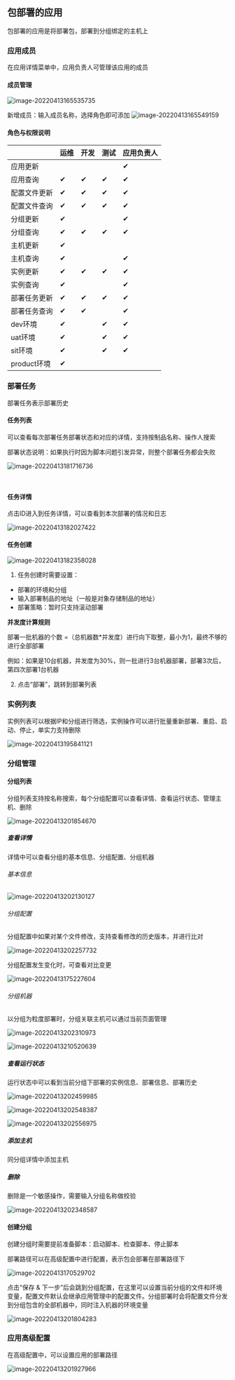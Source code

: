 ## 包部署的应用

包部署的应用是将部署包，部署到分组绑定的主机上

### 应用成员

在应用详情菜单中，应用负责人可管理该应用的成员

#### 成员管理

![image-20220413165535735](https://jdhelp.s3.cn-north-1.jdcloud-oss.com/app-package.assets/image-20220413165535735.png)

新增成员：输入成员名称，选择角色即可添加
![image-20220413165549159](https://jdhelp.s3.cn-north-1.jdcloud-oss.com/app-package.assets/image-20220413165549159.png)

#### 角色与权限说明

|              | 运维 | 开发 | 测试 | 应用负责人 |
| ------------ | ---- | ---- | ---- | ---------- |
| 应用更新     |      |      |      | ✔          |
| 应用查询     | ✔    | ✔    | ✔    | ✔          |
| 配置文件更新 | ✔    | ✔    | ✔    | ✔          |
| 配置文件查询 | ✔    | ✔    | ✔    | ✔          |
| 分组更新     | ✔    |      |      | ✔          |
| 分组查询     | ✔    | ✔    | ✔    | ✔          |
| 主机更新     | ✔    |      |      |            |
| 主机查询     | ✔    |      |      | ✔          |
| 实例更新     | ✔    | ✔    | ✔    | ✔          |
| 实例查询     | ✔    |      |      | ✔          |
| 部署任务更新 | ✔    | ✔    | ✔    | ✔          |
| 部署任务查询 | ✔    | ✔    |      | ✔          |
| dev环境      | ✔    |      | ✔    | ✔          |
| uat环境      | ✔    |      | ✔    | ✔          |
| sit环境      | ✔    |      | ✔    | ✔          |
| product环境  | ✔    |      |      |            |

### 部署任务

部署任务表示部署历史

#### 任务列表

可以查看每次部署任务部署状态和对应的详情，支持按制品名称、操作人搜索

部署状态说明：如果执行时因为脚本问题引发异常，则整个部署任务都会失败

![image-20220413181716736](https://jdhelp.s3.cn-north-1.jdcloud-oss.com/app-package.assets/image-20220413181716736.png)

​                               

#### 任务详情

点击ID进入到任务详情，可以查看到本次部署的情况和日志

![image-20220413182027422](https://jdhelp.s3.cn-north-1.jdcloud-oss.com/app-package.assets/image-20220413182027422.png)

#### 任务创建

![image-20220413182358028](https://jdhelp.s3.cn-north-1.jdcloud-oss.com/app-package.assets/image-20220413182358028.png)

1. 任务创建时需要设置：

- 部署的环境和分组
- 输入部署制品的地址（一般是对象存储制品的地址）
- 部署策略：暂时只支持滚动部署

**并发度计算规则**

部署一批机器的个数 =（总机器数*并发度）进行向下取整，最小为1，最终不够的进行全部部署

例如：如果是10台机器，并发度为30%，则一批进行3台机器部署，部署3次后，第四次部署1台机器

2. 点击“部署”，跳转到部署列表 

### 实例列表

实例列表可以根据IP和分组进行筛选，实例操作可以进行批量重新部署、重启、启动、停止，单实力支持删除

![image-20220413195841121](https://jdhelp.s3.cn-north-1.jdcloud-oss.com/app-package.assets/image-20220413195841121.png)

### 分组管理

#### 分组列表

分组列表支持按名称搜索，每个分组配置可以查看详情、查看运行状态、管理主机、删除

![image-20220413201854670](https://jdhelp.s3.cn-north-1.jdcloud-oss.com/app-package.assets/image-20220413201854670.png)

##### 查看详情

详情中可以查看分组的基本信息、分组配置、分组机器

###### 基本信息

![image-20220413202130127](https://jdhelp.s3.cn-north-1.jdcloud-oss.com/app-package.assets/image-20220413202130127.png)

###### 分组配置

分组配置中如果对某个文件修改，支持查看修改的历史版本，并进行比对

![image-20220413202257732](https://jdhelp.s3.cn-north-1.jdcloud-oss.com/app-package.assets/image-20220413202257732.png)

分组配置发生变化时，可查看对比变更

![image-20220413175227604](https://jdhelp.s3.cn-north-1.jdcloud-oss.com/app-package.assets/image-20220413175227604-9855072.png)

###### 分组机器

以分组为粒度部署时，分组关联主机可以通过当前页面管理

![image-20220413202310973](https://jdhelp.s3.cn-north-1.jdcloud-oss.com/app-package.assets/image-20220413202310973.png)

![image-20220413210520639](https://jdhelp.s3.cn-north-1.jdcloud-oss.com/app-package.assets/image-20220413210520639.png)

##### 查看运行状态

运行状态中可以看到当前分组下部署的实例信息、部署信息、部署历史

![image-20220413202459985](https://jdhelp.s3.cn-north-1.jdcloud-oss.com/app-package.assets/image-20220413202459985.png)

![image-20220413202548387](https://jdhelp.s3.cn-north-1.jdcloud-oss.com/app-package.assets/image-20220413202548387.png)

![image-20220413202556975](https://jdhelp.s3.cn-north-1.jdcloud-oss.com/app-package.assets/image-20220413202556975.png)

##### 添加主机

同分组详情中添加主机

##### 删除

删除是一个敏感操作，需要输入分组名称做校验

![image-20220413202348587](https://jdhelp.s3.cn-north-1.jdcloud-oss.com/app-package.assets/image-20220413202348587.png)

#### 创建分组

创建分组时需要提前准备脚本：启动脚本、检查脚本、停止脚本

部署路径可以在高级配置中进行配置，表示包会部署在部署路径下

![image-20220413170529702](https://jdhelp.s3.cn-north-1.jdcloud-oss.com/app-package.assets/image-20220413170529702.png)

点击“保存 & 下一步”后会跳到分组配置，在这里可以设置当前分组的文件和环境变量，配置文件默认会继承应用管理中的配置文件。分组部署时会将配置文件分发到分组包含的全部机器中，同时注入机器的环境变量

![image-20220413201804283](https://jdhelp.s3.cn-north-1.jdcloud-oss.com/app-package.assets/image-20220413201804283.png)

### 应用高级配置

在高级配置中，可以设置应用的部署路径

![image-20220413201927966](https://jdhelp.s3.cn-north-1.jdcloud-oss.com/app-package.assets/image-20220413201927966.png)

